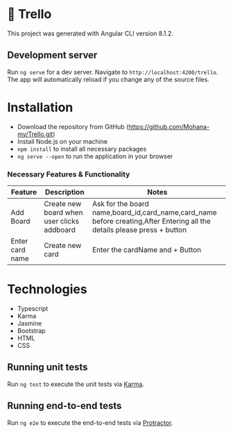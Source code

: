 # 📝 Trello

This project was generated with Angular CLI version 8.1.2.

## Development server

Run `ng serve` for a dev server. Navigate to `http://localhost:4200/trello`. The app will automatically reload if you change any of the source files.

# Installation  
- Download the repository from GitHub (https://github.com/Mohana-my/Trello.git)
- Install Node.js on your machine
- `npm install` to install all necessary packages
- `ng serve --open` to run the application in your browser

### Necessary Features & Functionality
| Feature | Description | Notes |
|--|--|--|
| Add Board| Create new board when user clicks addboard | Ask for the board name,board_id,card_name,card_name before creating,After Entering all the details please press + button |
|Enter card name| Create new card| Enter the cardName and + Button|

# Technologies
- Typescript 
- Karma
- Jasmine
- Bootstrap
- HTML
- CSS

## Running unit tests

Run `ng test` to execute the unit tests via [Karma](https://karma-runner.github.io).

## Running end-to-end tests

Run `ng e2e` to execute the end-to-end tests via [Protractor](http://www.protractortest.org/).
